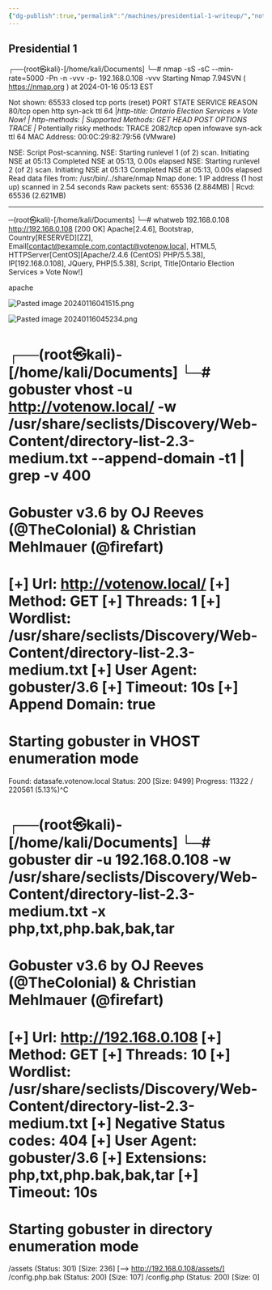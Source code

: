 ```yaml
---
{"dg-publish":true,"permalink":"/machines/presidential-1-writeup/","noteIcon":""}
---
```



## Presidential 1



┌──(root㉿kali)-[/home/kali/Documents]
└─# nmap -sS -sC --min-rate=5000 -Pn -n -vvv -p- 192.168.0.108 -vvv
Starting Nmap 7.94SVN ( https://nmap.org ) at 2024-01-16 05:13 EST


Not shown: 65533 closed tcp ports (reset)
PORT     STATE SERVICE  REASON
80/tcp   open  http     syn-ack ttl 64
|_http-title: Ontario Election Services &raquo; Vote Now!
| http-methods:
|   Supported Methods: GET HEAD POST OPTIONS TRACE
|_  Potentially risky methods: TRACE
2082/tcp open  infowave syn-ack ttl 64
MAC Address: 00:0C:29:82:79:56 (VMware)

NSE: Script Post-scanning.
NSE: Starting runlevel 1 (of 2) scan.
Initiating NSE at 05:13
Completed NSE at 05:13, 0.00s elapsed
NSE: Starting runlevel 2 (of 2) scan.
Initiating NSE at 05:13
Completed NSE at 05:13, 0.00s elapsed
Read data files from: /usr/bin/../share/nmap
Nmap done: 1 IP address (1 host up) scanned in 2.54 seconds
           Raw packets sent: 65536 (2.884MB) | Rcvd: 65536 (2.621MB)




--------

─(root㉿kali)-[/home/kali/Documents]
└─# whatweb 192.168.0.108
http://192.168.0.108 [200 OK] Apache[2.4.6], Bootstrap, Country[RESERVED][ZZ], Email[contact@example.com,contact@votenow.loca], HTML5, HTTPServer[CentOS][Apache/2.4.6 (CentOS) PHP/5.5.38], IP[192.168.0.108], JQuery, PHP[5.5.38], Script, Title[Ontario Election Services &raquo; Vote Now!]


apache

![Pasted image 20240116041515.png](/img/user/Pasted%20image%2020240116041515.png)








![Pasted image 20240116045234.png](/img/user/Pasted%20image%2020240116045234.png)



┌──(root㉿kali)-[/home/kali/Documents]
└─# gobuster  vhost  -u http://votenow.local/ -w /usr/share/seclists/Discovery/Web-Content/directory-list-2.3-medium.txt  --append-domain   -t1 | grep -v 400
===============================================================
Gobuster v3.6
by OJ Reeves (@TheColonial) & Christian Mehlmauer (@firefart)
===============================================================
[+] Url:             http://votenow.local/
[+] Method:          GET
[+] Threads:         1
[+] Wordlist:        /usr/share/seclists/Discovery/Web-Content/directory-list-2.3-medium.txt
[+] User Agent:      gobuster/3.6
[+] Timeout:         10s
[+] Append Domain:   true
===============================================================
Starting gobuster in VHOST enumeration mode
===============================================================
Found: datasafe.votenow.local Status: 200 [Size: 9499]
Progress: 11322 / 220561 (5.13%)^C




┌──(root㉿kali)-[/home/kali/Documents]
└─# gobuster  dir  -u 192.168.0.108 -w /usr/share/seclists/Discovery/Web-Content/directory-list-2.3-medium.txt -x php,txt,php.bak,bak,tar
===============================================================
Gobuster v3.6
by OJ Reeves (@TheColonial) & Christian Mehlmauer (@firefart)
===============================================================
[+] Url:                     http://192.168.0.108
[+] Method:                  GET
[+] Threads:                 10
[+] Wordlist:                /usr/share/seclists/Discovery/Web-Content/directory-list-2.3-medium.txt
[+] Negative Status codes:   404
[+] User Agent:              gobuster/3.6
[+] Extensions:              php,txt,php.bak,bak,tar
[+] Timeout:                 10s
===============================================================
Starting gobuster in directory enumeration mode
===============================================================
/assets               (Status: 301) [Size: 236] [--> http://192.168.0.108/assets/]
/config.php.bak       (Status: 200) [Size: 107]
/config.php           (Status: 200) [Size: 0]
